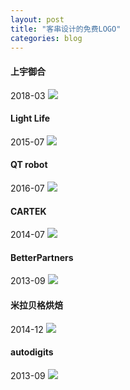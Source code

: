 ```yaml
---
layout: post
title: "客串设计的免费LOGO"
categories: blog
---
```


>
#### 上宇御合
2018-03
![](https://i.imgur.com/luIiDoC.jpg)

>
#### Light Life
2015-07
![](https://i.imgur.com/F4zzKVI.jpg)

>
#### QT robot
2016-07
![](https://i.imgur.com/A2uo3Wx.jpg)

>
#### CARTEK
2014-07
![](https://i.imgur.com/MPEVkJk.jpg)

>
#### BetterPartners
2013-09
![](https://i.imgur.com/jIBMr60.jpg)

>
#### 米拉贝格烘焙
2014-12
![](https://i.imgur.com/smigLBK.jpg)

>
#### autodigits
2013-09
![](https://i.imgur.com/TuhUH78.jpg)
